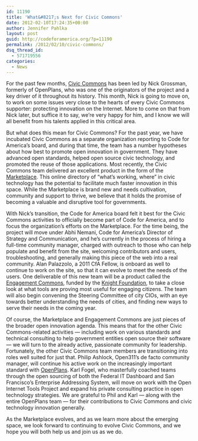 ```yaml
---
id: 11190
title: 'What&#8217;s Next for Civic Commons'
date: 2012-02-10T17:24:35+00:00
author: Jennifer Pahlka
layout: post
guid: http://codeforamerica.org/?p=11190
permalink: /2012/02/10/civic-commons/
dsq_thread_id:
  - 571719556
categories:
  - News
---
```

For the past few months, [Civic Commons](http://civiccommons.org) has been led by Nick Grossman, formerly of OpenPlans, who was one of the originators of the project and a key driver of it throughout its history. This month, Nick is going to move on, to work on some issues very close to the hearts of every Civic Commons supporter: protecting innovation on the Internet. More to come on that from Nick later, but suffice it to say, we’re very happy for him, and I know we will all benefit from his talents applied in this critical area.

But what does this mean for Civic Commons? For the past year, we have incubated Civic Commons as a separate organization reporting to Code for America’s board, and during that time, the team has a number hypotheses about how best to promote open innovation in government. They have advanced open standards, helped open source civic technology, and promoted the reuse of those applications. Most recently, the Civic Commons team delivered an excellent product in the form of the [Marketplace](http://marketplace.civiccommons.org). This online directory of “what’s working, where” in civic technology has the potential to facilitate much faster innovation in this space. While the Marketplace is brand new and needs cultivation, community and support to thrive, we believe that it holds the promise of becoming a valuable and disruptive tool for governments.

With Nick’s transition, the Code for America board felt it best for the Civic Commons activities to officially become part of Code for America, and to focus the organization’s efforts on the Marketplace. For the time being, the project will move under Abhi Nemani, Code for America’s Director of Strategy and Communication, and he’s currently in the process of hiring a full-time community manager, charged with outreach to those who can help populate and benefit from the site, welcoming contributors and users, troubleshooting, and generally making this piece of the web into a real community. Alan Palazzolo, a 2011 CfA Fellow, is onboard as well to continue to work on the site, so that it can evolve to meet the needs of the users. One deliverable of this new team will be a product called the [Engagement Commons](http://www.knightfoundation.org/blogs/knightblog/2012/1/11/engagement-commons-new-tool-empower-civic-engagement/), funded by the [Knight Foundation](http://www.knightfoundation.org/), to take a close look at what tools are proving most useful for engaging citizens. The team will also begin convening the Steering Committee of city CIOs, with an eye towards better understanding the needs of cities, and finding new ways to serve their needs in the coming year. 

Of course, the Marketplace and Engagement Commons are just pieces of the broader open innovation agenda. This means that for the other Civic Commons-related activities &#8212; including work on various standards and technical consulting to help government entities open source their software &#8212; we will turn to the already active, passionate community for leadership. Fortunately, the other Civic Commons team members are transitioning into roles well suited for just that. Philip Ashlock, Open311’s de facto community manager, will continue his active work on the increasingly important standard with [OpenPlans](http://openplans.org). Karl Fogel, who masterfully coached teams through the open sourcing of both the Federal IT Dashboard and San Francisco’s Enterprise Addressing System, will move on work with the Open Internet Tools Project and expand his private consulting practice in open technology strategies. We are grateful to Phil and Karl &#8212; along with the entire OpenPlans team &#8212; for their contributions to Civic Commons and civic technology innovation generally. 

As the Marketplace evolves, and as we learn more about the emerging space, we look forward to continuing to evolve Civic Commons, and we hope you will both help us and join us as we do.